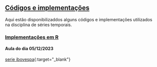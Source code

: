 ## [Códigos e implementações](#)

Aqui estão disponibilizaddos alguns códigos e implementações utilizados na disciplina de séries temporais.


### [Implementações em R](#)

#### Aula do dia 05/12/2023
[serie ibovespa](https://github.com/Luizpala/series_temporais/blob/main/dados/%5EBVSP.csv){:target="_blank"}

